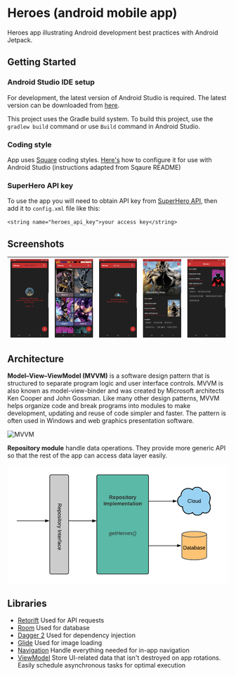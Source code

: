 Heroes (android mobile app)
=================

Heroes app illustrating Android development best practices with Android Jetpack.

Getting Started
---------------

### Android Studio IDE setup
For development, the latest version of Android Studio is required.
The latest version can be downloaded from [here](https://developer.android.com/studio/).

This project uses the Gradle build system.
To build this project, use the `gradlew build` command or use `Build` command in Android Studio.

### Coding style
App uses [Square](https://github.com/square/java-code-styles) coding styles.
[Here's](https://github.com/square/java-code-styles/blob/main/README.md) how to configure it for use with Android Studio (instructions adapted from Sqaure README)

### SuperHero API key
To use the app you will need to obtain API key from [SuperHero API](https://superheroapi.com/), then add it to `config.xml` file like this:

```
<string name="heroes_api_key">your access key</string>
```

Screenshots
-----------
| [![Screen1](https://raw.githubusercontent.com/harunagic/heroes/master/screenshots/ss1.png)]() | [![Screen2](https://raw.githubusercontent.com/harunagic/heroes/master/screenshots/ss2.png)]() | [![Screen3](https://raw.githubusercontent.com/harunagic/heroes/master/screenshots/ss3.png)]() | [![Screen4](https://raw.githubusercontent.com/harunagic/heroes/master/screenshots/ss4.png)]() | [![Screen5](https://raw.githubusercontent.com/harunagic/heroes/master/screenshots/ss5.png)]() |
|:---:|:---:|:---:|:---:|:---:|

Architecture
--------------
**Model–View–ViewModel (MVVM)** is a software design pattern that is structured to separate program logic and user interface controls. MVVM is also known as model-view-binder and was created by Microsoft architects Ken Cooper and John Gossman. Like many other design patterns, MVVM helps organize code and break programs into modules to make development, updating and reuse of code simpler and faster. The pattern is often used in Windows and web graphics presentation software.

![MVVM](https://upload.wikimedia.org/wikipedia/commons/8/87/MVVMPattern.png "Model–View–ViewModel")

**Repository module** handle data operations. They provide more generic API so that the rest of the app can access data layer easily.

![Repository patternb](https://raw.githubusercontent.com/harunagic/heroes/master/screenshots/diagram.png "Repository pattern")

Libraries
--------------
* [Retorift](https://github.com/square/retrofit) Used for API requests
* [Room](https://developer.android.com/topic/libraries/architecture/room) Used for database
* [Dagger 2](https://github.com/google/dagger) Used for dependency injection
* [Glide](https://github.com/bumptech/glide) Used for image loading
* [Navigation](https://developer.android.com/guide/navigation/navigation-getting-started) Handle everything needed for in-app navigation
* [ViewModel](https://www.google.com/aclk?sa=l&ai=DChcSEwjF_9mdi9rsAhWFGHsKHfBeCUMYABAAGgJsZQ&sig=AOD64_3JpFaMS2BFPlkU6waX4Jkw3UVD1g&q&adurl&ved=2ahUKEwil39Cdi9rsAhUK_CoKHaWPDa8Q0Qx6BAgwEAE) Store UI-related data that isn't destroyed on app rotations. Easily schedule asynchronous tasks for optimal execution
